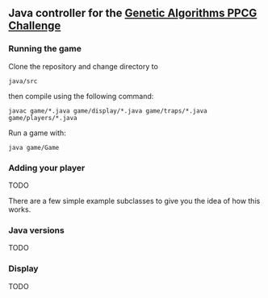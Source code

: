 ## Java controller for the [Genetic Algorithms PPCG Challenge]

### Running the game

Clone the repository and change directory to

    java/src

then compile using the following command:

    javac game/*.java game/display/*.java game/traps/*.java game/players/*.java 

Run a game with:

    java game/Game

### Adding your player


TODO


There are a few simple example subclasses to give you the idea of how this works.

### Java versions


TODO


### Display


TODO







[Genetic Algorithms PPCG Challenge]: http://meta.codegolf.stackexchange.com/questions/2140/sandbox-for-proposed-challenges/4656#4656
